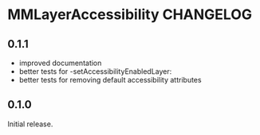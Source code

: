 # MMLayerAccessibility CHANGELOG

## 0.1.1

- improved documentation
- better tests for -setAccessibilityEnabledLayer:
- better tests for removing default accessibility attributes

## 0.1.0

Initial release.

